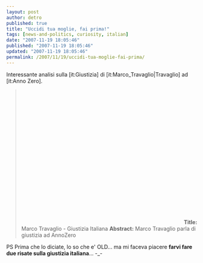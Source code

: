 ```yaml
---
layout: post
author: detro
published: true
title: "Uccidi tua moglie, fai prima!"
tags: [news-and-politics, curiosity, italian]
date: "2007-11-19 18:05:46"
published: "2007-11-19 18:05:46"
updated: "2007-11-19 18:05:46"
permalink: /2007/11/19/uccidi-tua-moglie-fai-prima/
---
```


Interessante analisi sulla [it:Giustizia] di [it:Marco_Travaglio|Travaglio] ad [it:Anno Zero].

<blockquote><object width="425" height="355"><param name="movie" value="http://www.youtube.com/v/Ed4osHA0i1k&rel=1"></param><param name="wmode" value="transparent"></param><embed src="http://www.youtube.com/v/Ed4osHA0i1k&rel=1" type="application/x-shockwave-flash" wmode="transparent" width="425" height="355"></embed></object>
<strong>Title:</strong> Marco Travaglio - Giustizia Italiana
<strong>Abstract:</strong> Marco Travaglio parla di giustizia ad AnnoZero
</blockquote>

PS Prima che lo diciate, lo so che e' OLD... ma mi faceva piacere <strong>farvi fare due risate sulla giustizia italiana</strong>... -_-
